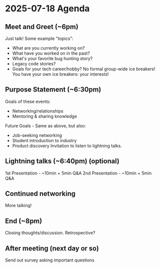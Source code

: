 # 2025-07-18 Agenda

## Meet and Greet (~6pm)
Just talk!
Some example "topics":
- What are you currently working on?
- What have you worked on in the past?
- What's your favorite bug hunting story?
- Legacy code stories?
- Goals for your tech career/hobby?
No formal group-wide ice breakers! You have your own ice breakers: your interests!

## Purpose Statement (~6:30pm)
Goals of these events:
- Networking/relationships
- Mentoring & sharing knowledge

Future Goals - Same as above, but also:
- Job-seeking networking
- Student introduction to industry
- Product discovery
Invitation to listen to lightning talks. 

## Lightning talks (~6:40pm) (optional)
1st Presentation - ~10min + 5min Q&A
2nd Presentation - ~10min + 5min Q&A

## Continued networking
More talking!

## End (~8pm)
Closing thoughts/discussion.
Retrospective?

## After meeting (next day or so)
Send out survey asking important questions
